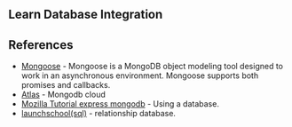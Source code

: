 ## Learn Database Integration

## References
- [Mongoose](https://github.com/Automattic/mongoose) - Mongoose is a MongoDB object modeling tool designed to work in an asynchronous environment. Mongoose supports both promises and callbacks.
- [Atlas](https://www.mongodb.com/cloud/atlas) - Mongodb cloud
- [Mozilla Tutorial express mongodb](https://developer.mozilla.org/en-US/docs/Learn/Server-side/Express_Nodejs/mongoose) - Using a database.
- [launchschool(sql)](https://launchschool.com/books/sql) - relationship database.
